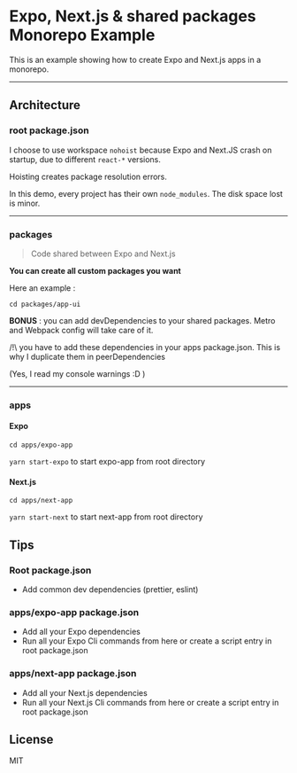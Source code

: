 # Expo, Next.js & shared packages Monorepo Example

This is an example showing how to create Expo and Next.js apps in a monorepo.

___

## Architecture

### root package.json

I choose to use workspace `nohoist` because Expo and Next.JS crash on startup, due to different `react-*` versions.

Hoisting creates package resolution errors.

In this demo, every project has their own `node_modules`. The disk space lost is minor.

___

### packages

> Code shared between Expo and Next.js

**You can create all custom packages you want**

Here an example : 

`cd packages/app-ui`

**BONUS** : you can add devDependencies to your shared packages. Metro and Webpack config will take care of it.

/!\ you have to add these dependencies in your apps package.json. This is why I duplicate them in peerDependencies 

(Yes, I read my console warnings :D )

___

### apps

#### Expo

`cd apps/expo-app`

`yarn start-expo` to start expo-app from root directory


#### Next.js

`cd apps/next-app`

`yarn start-next` to start next-app from root directory


## Tips

### Root package.json

- Add common dev dependencies (prettier, eslint)

### apps/expo-app package.json

- Add all your Expo dependencies
- Run all your Expo Cli commands from here or create a script entry in root package.json

### apps/next-app package.json

- Add all your Next.js dependencies
- Run all your Next.js Cli commands from here or create a script entry in root package.json

## License

MIT
